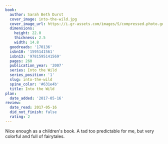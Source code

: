 ```yaml
---
book:
  author: Sarah Beth Durst
  cover_image: into-the-wild.jpg
  cover_image_url: https://i.gr-assets.com/images/S/compressed.photo.goodreads.com/books/1172374563l/170136._SY475_.jpg
  dimensions:
    height: 22.0
    thickness: 2.5
    width: 14.8
  goodreads: '170136'
  isbn10: '1595141561'
  isbn13: '9781595141569'
  pages: 260
  publication_year: '2007'
  series: Into the Wild
  series_position: '1'
  slug: into-the-wild
  spine_color: '#631e4b'
  title: Into the Wild
plan:
  date_added: '2017-05-16'
review:
  date_read: 2017-05-16
  did_not_finish: false
  rating: 2
---
```


Nice enough as a children's book. A tad too predictable for me, but very colorful and full of fairytales.
